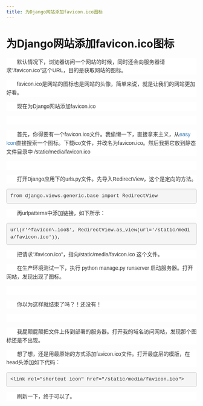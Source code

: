 ```yaml
---
title: 为Django网站添加favicon.ico图标
---
```


# 为Django网站添加favicon.ico图标

<p style="box-sizing: border-box; font-family: &quot;lucida grande&quot;, &quot;lucida sans unicode&quot;, lucida, helvetica, &quot;Hiragino Sans GB&quot;, &quot;Microsoft YaHei&quot;, &quot;WenQuanYi Micro Hei&quot;, sans-serif; text-indent: 2em; line-height: 1.6; color: rgb(51, 51, 51); font-size: 14px; white-space: normal; background-color: rgb(255, 255, 255);">默认情况下，浏览器访问一个网站的时候，同时还会向服务器请求&quot;/favicon.ico&quot;这个URL，目的是获取网站的图标。</p><p style="box-sizing: border-box; font-family: &quot;lucida grande&quot;, &quot;lucida sans unicode&quot;, lucida, helvetica, &quot;Hiragino Sans GB&quot;, &quot;Microsoft YaHei&quot;, &quot;WenQuanYi Micro Hei&quot;, sans-serif; text-indent: 2em; line-height: 1.6; color: rgb(51, 51, 51); font-size: 14px; white-space: normal; background-color: rgb(255, 255, 255);">favicon.ico是网站的图标也是网站的头像，简单来说，就是让我们的网站更加好看。<br style="box-sizing: border-box;"/></p><p style="box-sizing: border-box; font-family: &quot;lucida grande&quot;, &quot;lucida sans unicode&quot;, lucida, helvetica, &quot;Hiragino Sans GB&quot;, &quot;Microsoft YaHei&quot;, &quot;WenQuanYi Micro Hei&quot;, sans-serif; text-indent: 2em; line-height: 1.6; color: rgb(51, 51, 51); font-size: 14px; white-space: normal; background-color: rgb(255, 255, 255);">现在为Django网站添加favicon.ico</p><p style="box-sizing: border-box; font-family: &quot;lucida grande&quot;, &quot;lucida sans unicode&quot;, lucida, helvetica, &quot;Hiragino Sans GB&quot;, &quot;Microsoft YaHei&quot;, &quot;WenQuanYi Micro Hei&quot;, sans-serif; text-indent: 2em; line-height: 1.6; color: rgb(51, 51, 51); font-size: 14px; white-space: normal; background-color: rgb(255, 255, 255);"><br style="box-sizing: border-box;"/></p><p style="box-sizing: border-box; font-family: &quot;lucida grande&quot;, &quot;lucida sans unicode&quot;, lucida, helvetica, &quot;Hiragino Sans GB&quot;, &quot;Microsoft YaHei&quot;, &quot;WenQuanYi Micro Hei&quot;, sans-serif; text-indent: 2em; line-height: 1.6; color: rgb(51, 51, 51); font-size: 14px; white-space: normal; background-color: rgb(255, 255, 255);">首先，你得要有一个favicon.ico文件。我偷懒一下，直接拿来主义，从<a href="http://www.easyicon.net/" _src="http://www.easyicon.net/" target="_blank" style="box-sizing: border-box; font-family: &quot;Helvetica Neue&quot;, Helvetica, &quot;Microsoft Yahei&quot;, &quot;Hiragino Sans GB&quot;, &quot;WenQuanYi Micro Hei&quot;, sans-serif; background-color: transparent; color: rgb(51, 122, 183); text-decoration-line: none;" rel="noopener">easy icon</a>直接搜索一个图标。下载ico文件，并改名为favicon.ico。然后我把它放到静态文件目录中 /static/media/favicon.ico</p><p style="box-sizing: border-box; font-family: &quot;lucida grande&quot;, &quot;lucida sans unicode&quot;, lucida, helvetica, &quot;Hiragino Sans GB&quot;, &quot;Microsoft YaHei&quot;, &quot;WenQuanYi Micro Hei&quot;, sans-serif; text-indent: 2em; line-height: 1.6; color: rgb(51, 51, 51); font-size: 14px; white-space: normal; background-color: rgb(255, 255, 255);"><br style="box-sizing: border-box;"/></p><p style="box-sizing: border-box; font-family: &quot;lucida grande&quot;, &quot;lucida sans unicode&quot;, lucida, helvetica, &quot;Hiragino Sans GB&quot;, &quot;Microsoft YaHei&quot;, &quot;WenQuanYi Micro Hei&quot;, sans-serif; text-indent: 2em; line-height: 1.6; color: rgb(51, 51, 51); font-size: 14px; white-space: normal; background-color: rgb(255, 255, 255);">打开Django应用下的urls.py文件。先导入RedirectView，这个是定向的方法。</p><pre class="prettyprint linenums prettyprinted" style="box-sizing: border-box; white-space: pre-wrap; overflow: auto; font-family: Menlo, Monaco, Consolas, &quot;Courier New&quot;, monospace; font-size: 13px; padding: 9.5px; margin-top: 0px; margin-bottom: 10px; line-height: 1.42857; color: rgb(51, 51, 51); word-break: break-all; overflow-wrap: break-word; background-color: rgb(245, 245, 245); border: 1px solid rgb(204, 204, 204); border-radius: 4px;">from&nbsp;django.views.generic.base&nbsp;import&nbsp;RedirectView</pre><p style="box-sizing: border-box; font-family: &quot;lucida grande&quot;, &quot;lucida sans unicode&quot;, lucida, helvetica, &quot;Hiragino Sans GB&quot;, &quot;Microsoft YaHei&quot;, &quot;WenQuanYi Micro Hei&quot;, sans-serif; text-indent: 2em; line-height: 1.6; color: rgb(51, 51, 51); font-size: 14px; white-space: normal; background-color: rgb(255, 255, 255);">再urlpatterns中添加链接，如下所示：</p><pre class="prettyprint linenums prettyprinted" style="box-sizing: border-box; white-space: pre-wrap; overflow: auto; font-family: Menlo, Monaco, Consolas, &quot;Courier New&quot;, monospace; font-size: 13px; padding: 9.5px; margin-top: 0px; margin-bottom: 10px; line-height: 1.42857; color: rgb(51, 51, 51); word-break: break-all; overflow-wrap: break-word; background-color: rgb(245, 245, 245); border: 1px solid rgb(204, 204, 204); border-radius: 4px;">url(r&#39;^favicon\.ico$&#39;,&nbsp;RedirectView.as_view(url=&#39;/static/media/favicon.ico&#39;)),</pre><p style="box-sizing: border-box; font-family: &quot;lucida grande&quot;, &quot;lucida sans unicode&quot;, lucida, helvetica, &quot;Hiragino Sans GB&quot;, &quot;Microsoft YaHei&quot;, &quot;WenQuanYi Micro Hei&quot;, sans-serif; text-indent: 2em; line-height: 1.6; color: rgb(51, 51, 51); font-size: 14px; white-space: normal; background-color: rgb(255, 255, 255);">把请求&quot;/favicon.ico&quot;，指向/static/media/favicon.ico 这个文件。</p><p style="box-sizing: border-box; font-family: &quot;lucida grande&quot;, &quot;lucida sans unicode&quot;, lucida, helvetica, &quot;Hiragino Sans GB&quot;, &quot;Microsoft YaHei&quot;, &quot;WenQuanYi Micro Hei&quot;, sans-serif; text-indent: 2em; line-height: 1.6; color: rgb(51, 51, 51); font-size: 14px; white-space: normal; background-color: rgb(255, 255, 255);">在生产环境测试一下，执行 python manage.py runserver 启动服务器。打开网站，发现出现了图标。</p><p style="box-sizing: border-box; font-family: &quot;lucida grande&quot;, &quot;lucida sans unicode&quot;, lucida, helvetica, &quot;Hiragino Sans GB&quot;, &quot;Microsoft YaHei&quot;, &quot;WenQuanYi Micro Hei&quot;, sans-serif; text-indent: 2em; line-height: 1.6; color: rgb(51, 51, 51); font-size: 14px; white-space: normal; background-color: rgb(255, 255, 255);"><br style="box-sizing: border-box;"/></p><p style="box-sizing: border-box; font-family: &quot;lucida grande&quot;, &quot;lucida sans unicode&quot;, lucida, helvetica, &quot;Hiragino Sans GB&quot;, &quot;Microsoft YaHei&quot;, &quot;WenQuanYi Micro Hei&quot;, sans-serif; text-indent: 2em; line-height: 1.6; color: rgb(51, 51, 51); font-size: 14px; white-space: normal; background-color: rgb(255, 255, 255);">你以为这样就结束了吗？！还没有！</p><p style="box-sizing: border-box; font-family: &quot;lucida grande&quot;, &quot;lucida sans unicode&quot;, lucida, helvetica, &quot;Hiragino Sans GB&quot;, &quot;Microsoft YaHei&quot;, &quot;WenQuanYi Micro Hei&quot;, sans-serif; text-indent: 2em; line-height: 1.6; color: rgb(51, 51, 51); font-size: 14px; white-space: normal; background-color: rgb(255, 255, 255);"><br style="box-sizing: border-box;"/></p><p style="box-sizing: border-box; font-family: &quot;lucida grande&quot;, &quot;lucida sans unicode&quot;, lucida, helvetica, &quot;Hiragino Sans GB&quot;, &quot;Microsoft YaHei&quot;, &quot;WenQuanYi Micro Hei&quot;, sans-serif; text-indent: 2em; line-height: 1.6; color: rgb(51, 51, 51); font-size: 14px; white-space: normal; background-color: rgb(255, 255, 255);">我屁颠屁颠把文件上传到部署的服务器。打开我的域名访问网站，发现那个图标还是不出现。</p><p style="box-sizing: border-box; font-family: &quot;lucida grande&quot;, &quot;lucida sans unicode&quot;, lucida, helvetica, &quot;Hiragino Sans GB&quot;, &quot;Microsoft YaHei&quot;, &quot;WenQuanYi Micro Hei&quot;, sans-serif; text-indent: 2em; line-height: 1.6; color: rgb(51, 51, 51); font-size: 14px; white-space: normal; background-color: rgb(255, 255, 255);">想了想，还是用最原始的方式添加favicon.ico文件。打开最底层的模版，在head头添加如下代码：</p><pre class="prettyprint linenums prettyprinted" style="box-sizing: border-box; white-space: pre-wrap; overflow: auto; font-family: Menlo, Monaco, Consolas, &quot;Courier New&quot;, monospace; font-size: 13px; padding: 9.5px; margin-top: 0px; margin-bottom: 10px; line-height: 1.42857; color: rgb(51, 51, 51); word-break: break-all; overflow-wrap: break-word; background-color: rgb(245, 245, 245); border: 1px solid rgb(204, 204, 204); border-radius: 4px;">&lt;link&nbsp;rel=&quot;shortcut&nbsp;icon&quot;&nbsp;href=&quot;/static/media/favicon.ico&quot;&gt;</pre><p style="box-sizing: border-box; font-family: &quot;lucida grande&quot;, &quot;lucida sans unicode&quot;, lucida, helvetica, &quot;Hiragino Sans GB&quot;, &quot;Microsoft YaHei&quot;, &quot;WenQuanYi Micro Hei&quot;, sans-serif; text-indent: 2em; line-height: 1.6; color: rgb(51, 51, 51); font-size: 14px; white-space: normal; background-color: rgb(255, 255, 255);">刷新一下，终于可以了。</p><p><br/></p>


